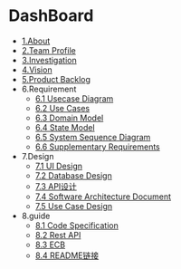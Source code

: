 # DashBoard
- [1.About](./doc/about.md)
- [2.Team Profile](./doc/team_profile.md)
- [3.Investigation](./doc/investigation.md)
- [4.Vision](./doc/vision.md)
- [5.Product Backlog](./doc/product_backlog.md)
- 6.Requirement
    - [6.1 Usecase Diagram](./doc/usecase_diagram.md)
    - [6.2 Use Cases](./doc/usecase.md)
    - [6.3 Domain Model](./doc/domain_model.md)
    - [6.4 State Model](./doc/state_model.md)
    - [6.5 System Sequence Diagram](./doc/system_sequence_diagram.md)
    - [6.6 Supplementary Requirements](./doc/supplementary_requirements.md)
- 7.Design
    - [7.1 UI Design](./doc/UI_design.md)
    - [7.2 Database Design](./doc/database_design.md)
    - [7.3 API设计](./doc/API_design.md)
    - [7.4 Software Architecture Document](./doc/software_architecture_document.md)
    - [7.5 Use Case Design](./doc/use_case_design.md)
- 8.guide
    - [8.1 Code Specification](./doc/code_specification.md)
    - [8.2 Rest API](./doc/rest_API.md)
    - [8.3 ECB](./doc/ECB.md)
    - [8.4 README链接](https://github.com/software-design-project/Dashboard/blob/master/README.md)
